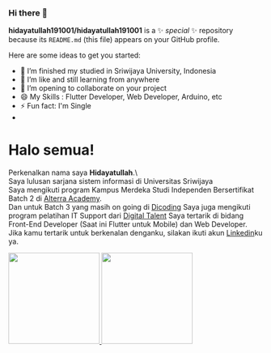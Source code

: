 ### Hi there 👋


**hidayatullah191001/hidayatullah191001** is a ✨ _special_ ✨ repository because its `README.md` (this file) appears on your GitHub profile.

Here are some ideas to get you started:

- 🔭 I’m finished my studied in Sriwijaya University, Indonesia
- 🌱 I’m like and still learning from anywhere
- 👯 I’m opening to collaborate on your project
- 😄 My Skills : Flutter Developer, Web Developer, Arduino, etc 
- ⚡ Fun fact: I'm Single
- 
# Halo semua! 
Perkenalkan nama saya **Hidayatullah**.\  
Saya lulusan sarjana sistem informasi di Universitas Sriwijaya  
Saya mengikuti program Kampus Merdeka Studi Independen Bersertifikat Batch 2 di [Alterra Academy](https://www.alta.id/).  
Dan untuk Batch 3 yang masih on going di [Dicoding](https://dicoding.com) 
Saya juga mengikuti program pelatihan IT Support dari [Digital Talent](https://digitalent.kominfo.go.id/) 
Saya tertarik di bidang Front-End Developer (Saat ini Flutter untuk Mobile) dan Web Developer.  
Jika kamu tertarik untuk berkenalan denganku, silakan ikuti akun [Linkedin](https:/www.linkedin.com/in/hidayatullah19/)ku ya.  
     
<p align="left">
  <a href="https://github.com/hidayatullah191001">
    <img height="180em" src="https://github-readme-stats-eight-theta.vercel.app/api?username=hidayatullah191001&show_icons=true&theme=algolia&include_all_commits=true&count_private=true"/>
    <img height="180em" src="https://github-readme-stats-eight-theta.vercel.app/api/top-langs/?username=hidayatullah191001&layout=compact&langs_count=8&theme=algolia"/>
  </a>
</p>
